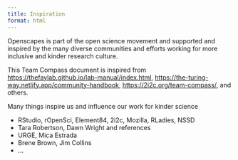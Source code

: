 ```yaml
---
title: Inspiration
format: html
---
```


Openscapes is part of the open science movement and supported and inspired by the many diverse communities and efforts working for more inclusive and kinder research culture.

This Team Compass document is inspired from <https://thefaylab.github.io/lab-manual/index.html>, <https://the-turing-way.netlify.app/community-handbook>, <https://2i2c.org/team-compass/>, and others.

Many things inspire us and influence our work for kinder science

- RStudio, rOpenSci, Element84, 2i2c, Mozilla, RLadies, NSSD
- Tara Robertson, Dawn Wright and references
- URGE, Mica Estrada
- Brene Brown, Jim Collins
- ...